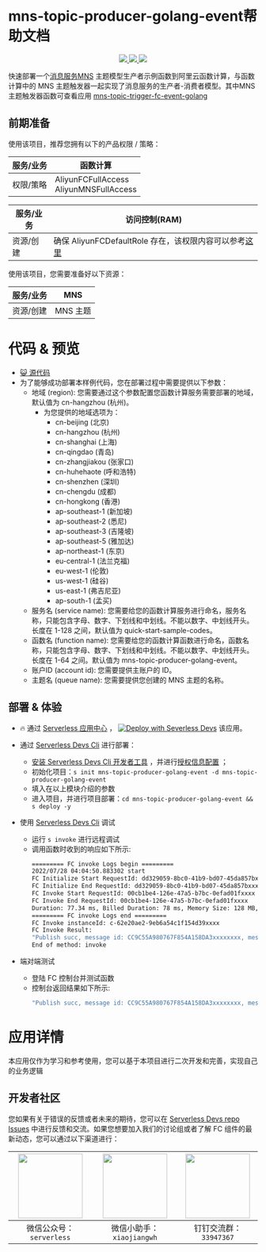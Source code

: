 # mns-topic-producer-golang-event帮助文档

<p align="center" class="flex justify-center">
    <a href="https://www.serverless-devs.com" class="ml-1">
    <img src="http://editor.devsapp.cn/icon?package=mns-topic-producer-golang-event&type=packageType">
  </a>
  <a href="http://www.devsapp.cn/details.html?name=mns-topic-producer-golang-event" class="ml-1">
    <img src="http://editor.devsapp.cn/icon?package=mns-topic-producer-golang-event&type=packageVersion">
  </a>
  <a href="http://www.devsapp.cn/details.html?name=mns-topic-producer-golang-event" class="ml-1">
    <img src="http://editor.devsapp.cn/icon?package=mns-topic-producer-golang-event&type=packageDownload">
  </a>
</p>

<description>

快速部署一个[消息服务MNS](https://help.aliyun.com/document_detail/27414.html) 主题模型生产者示例函数到阿里云函数计算，与函数计算中的 MNS 主题触发器一起实现了消息服务的生产者-消费者模型。其中MNS 主题触发器函数可查看应用 [mns-topic-trigger-fc-event-golang](http://www.devsapp.cn/details.html?name=mns-topic-trigger-fc-event-golang)

</description>

## 前期准备
使用该项目，推荐您拥有以下的产品权限 / 策略：

| 服务/业务 | 函数计算 |     
| --- |  --- |   
| 权限/策略 | AliyunFCFullAccess <br> AliyunMNSFullAccess |

| 服务/业务 | 访问控制(RAM) |     
| --- |  --- |   
| 资源/创建 | 确保 AliyunFCDefaultRole 存在，该权限内容可以参考[这里](https://help.aliyun.com/document_detail/181589.html) |

使用该项目，您需要准备好以下资源：

| 服务/业务 | MNS |     
| --- |  --- |   
| 资源/创建 | MNS 主题 |  

<codepre id="codepre">

# 代码 & 预览

- [ :smiley_cat:  源代码](https://github.com/devsapp/start-fc/blob/main/event-function/mns-topic-producer-golang-event)
- 为了能够成功部署本样例代码，您在部署过程中需要提供以下参数：
    - 地域 (region): 您需要通过这个参数配置您函数计算服务需要部署的地域，默认值为 cn-hangzhou (杭州)。
      - 为您提供的地域选项为：
        - cn-beijing (北京)
        - cn-hangzhou (杭州)
        - cn-shanghai (上海)
        - cn-qingdao (青岛)
        - cn-zhangjiakou (张家口)
        - cn-huhehaote (呼和浩特)
        - cn-shenzhen (深圳)
        - cn-chengdu (成都)
        - cn-hongkong (香港)
        - ap-southeast-1 (新加坡)
        - ap-southeast-2 (悉尼)
        - ap-southeast-3 (吉隆坡)
        - ap-southeast-5 (雅加达)
        - ap-northeast-1 (东京)
        - eu-central-1 (法兰克福)
        - eu-west-1 (伦敦)
        - us-west-1 (硅谷)
        - us-east-1 (弗吉尼亚)
        - ap-south-1 (孟买)
    - 服务名 (service name): 您需要给您的函数计算服务进行命名，服务名称，只能包含字母、数字、下划线和中划线。不能以数字、中划线开头。长度在 1-128 之间，默认值为 quick-start-sample-codes。
    - 函数名 (function name): 您需要给您的函数计算函数进行命名，函数名称，只能包含字母、数字、下划线和中划线。不能以数字、中划线开头。长度在 1-64 之间。默认值为 mns-topic-producer-golang-event。
    - 账户ID (account id): 您需要提供主账户的 ID。
    - 主题名 (queue name): 您需要提供您创建的 MNS 主题的名称。

</codepre>

<deploy>

## 部署 & 体验

<appcenter>

-  :fire:  通过 [Serverless 应用中心](https://fcnext.console.aliyun.com/applications/create?template=mns-topic-producer-golang-event) ，
[![Deploy with Severless Devs](https://img.alicdn.com/imgextra/i1/O1CN01w5RFbX1v45s8TIXPz_!!6000000006118-55-tps-95-28.svg)](https://fcnext.console.aliyun.com/applications/create?template=mns-topic-producer-golang-event)  该应用。 

</appcenter>

- 通过 [Serverless Devs Cli](https://www.serverless-devs.com/serverless-devs/install) 进行部署：
    - [安装 Serverless Devs Cli 开发者工具](https://www.serverless-devs.com/serverless-devs/install) ，并进行[授权信息配置](https://www.serverless-devs.com/fc/config) ；
    - 初始化项目：`s init mns-topic-producer-golang-event -d mns-topic-producer-golang-event` 
    - 填入在以上模块介绍的参数
    - 进入项目，并进行项目部署：`cd mns-topic-producer-golang-event && s deploy -y`
  
- 使用 [Serverless Devs Cli](https://www.serverless-devs.com/serverless-devs/install) 调试
  - 运行 `s invoke` 进行远程调试
  - 调用函数时收到的响应如下所示:
    ```bash
    ========= FC invoke Logs begin =========
    2022/07/28 04:04:50.883302 start
    FC Initialize Start RequestId: dd329059-8bc0-41b9-bd07-45da857bxxxx
    FC Initialize End RequestId: dd329059-8bc0-41b9-bd07-45da857bxxxx
    FC Invoke Start RequestId: 00cb1be4-126e-47a5-b7bc-0efad01fxxxx
    FC Invoke End RequestId: 00cb1be4-126e-47a5-b7bc-0efad01fxxxx
    Duration: 77.34 ms, Billed Duration: 78 ms, Memory Size: 128 MB, Max Memory Used: 12.16 MB
    ========= FC invoke Logs end =========
    FC Invoke instanceId: c-62e20ae2-9eb6a54c1f154d39xxxx
    FC Invoke Result:
    "Publish succ, message id: CC9C55A980767F854A158DA3xxxxxxxx, messagebody md5: 48E9198EE9E413E274A0E9F2xxxxxxxx"
    End of method: invoke
      ```
- 端对端测试
  - 登陆 FC 控制台并测试函数
  - 控制台返回结果如下所示:
    ```bash
    "Publish succ, message id: CC9C55A980767F854A158DA3xxxxxxxx, messagebody md5: 48E9198EE9E413E274A0E9F2xxxxxxxx"
    ```
</deploy>

<appdetail id="flushContent">

# 应用详情



本应用仅作为学习和参考使用，您可以基于本项目进行二次开发和完善，实现自己的业务逻辑



</appdetail>

<devgroup>

## 开发者社区

您如果有关于错误的反馈或者未来的期待，您可以在 [Serverless Devs repo Issues](https://github.com/serverless-devs/serverless-devs/issues) 中进行反馈和交流。如果您想要加入我们的讨论组或者了解 FC 组件的最新动态，您可以通过以下渠道进行：

<p align="center">

| <img src="https://serverless-article-picture.oss-cn-hangzhou.aliyuncs.com/1635407298906_20211028074819117230.png" width="130px" > | <img src="https://serverless-article-picture.oss-cn-hangzhou.aliyuncs.com/1635407044136_20211028074404326599.png" width="130px" > | <img src="https://serverless-article-picture.oss-cn-hangzhou.aliyuncs.com/1635407252200_20211028074732517533.png" width="130px" > |
|--- | --- | --- |
| <center>微信公众号：`serverless`</center> | <center>微信小助手：`xiaojiangwh`</center> | <center>钉钉交流群：`33947367`</center> | 

</p>

</devgroup>
